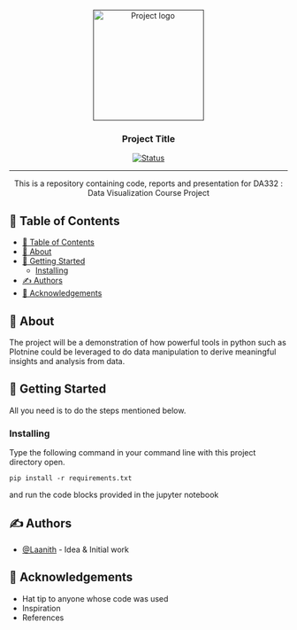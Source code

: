 <p align="center">
  <a href="" rel="noopener">
 <img width=200px height=200px src="https://i.imgur.com/6wj0hh6.jpg" alt="Project logo"></a>
</p>

<h3 align="center">Project Title</h3>

<div align="center">

[![Status](https://img.shields.io/badge/status-active-success.svg)]()

</div>

---

<p align="center"> This is a repository containing code, reports and presentation for DA332 : Data Visualization Course Project
    <br> 
</p>

## 📝 Table of Contents

- [📝 Table of Contents](#-table-of-contents)
- [🧐 About ](#-about-)
- [🏁 Getting Started ](#-getting-started-)
  - [Installing](#installing)
- [✍️ Authors ](#️-authors-)
- [🎉 Acknowledgements ](#-acknowledgements-)

## 🧐 About <a name = "about"></a>

The project will be a demonstration of how powerful tools in python such as Plotnine could be leveraged to do data manipulation to derive meaningful insights and analysis from data.

## 🏁 Getting Started <a name = "getting_started"></a>

All you need is to do the steps mentioned below.

### Installing

Type the following command in your command line with this project directory open.

```
pip install -r requirements.txt
```

and run the code blocks provided in the jupyter notebook



## ✍️ Authors <a name = "authors"></a>

- [@Laanith](https://github.com/Laanith) - Idea & Initial work


## 🎉 Acknowledgements <a name = "acknowledgement"></a>

- Hat tip to anyone whose code was used
- Inspiration
- References
